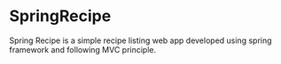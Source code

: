 # SpringRecipe
Spring Recipe is a simple recipe listing web app developed using spring framework and following MVC principle.
